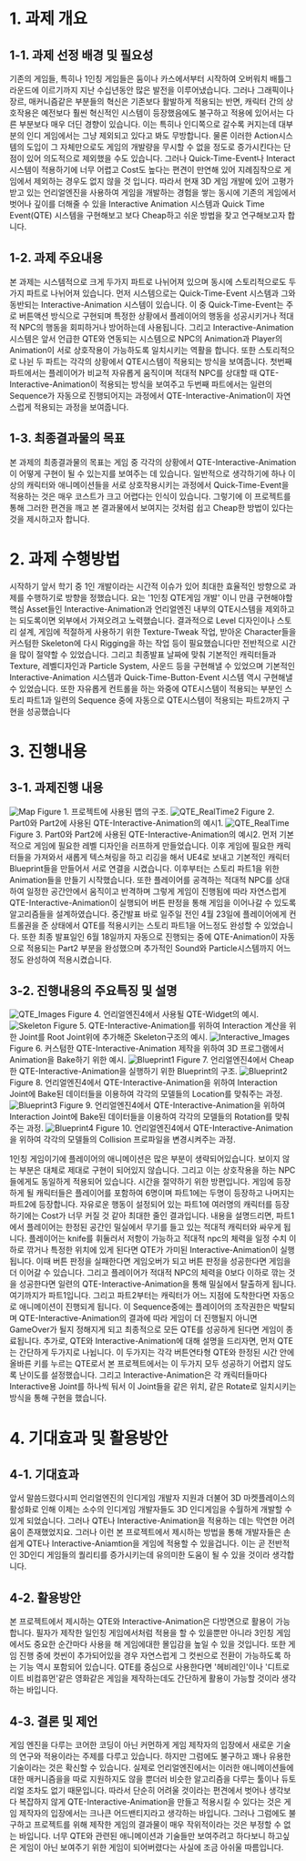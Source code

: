 # 1. 과제 개요
## 1-1. 과제 선정 배경 및 필요성
 기존의 게임들, 특히나 1인칭 게임들은 둠이나 카스에서부터 시작하여 오버워치 배틀그라운드에 이르기까지 지난 수십년동안 많은 발전을 이루어냈습니다. 그러나 그래픽이나 장르, 매커니즘같은 부분들의 혁신은 기존보다 활발하게 적용되는 반면, 캐릭터 간의 상호작용은 예전보다 훨씬 혁신적인 시스템이 등장했음에도 불구하고 적용에 있어서는 다른 부분보다 매우 더딘 경향이 있습니다. 이는 특히나 인디쪽으로 갈수록 커지는데 대부분의 인디 게임에서는 그냥 제외되고 있다고 봐도 무방합니다. 물론 이러한 Action시스템의 도입이 그 자체만으로도 게임의 개발량을 무시할 수 없을 정도로 증가시킨다는 단점이 있어 의도적으로 제외했을 수도 있습니다. 그러나 Quick-Time-Event나 Interact 시스템이 적용하기에 너무 어렵고 Cost도 높다는 편견이 만연해 있어 지례짐작으로 게임에서 제외하는 경우도 없지 않을 것 입니다. 따라서 현재 3D 게임 개발에 있어 고평가 받고 있는 언리얼엔진을 사용하여 게임을 개발하는 경험을 쌓는 동시에 기존의 게임에서 벗어나 깊이를 더해줄 수 있을 Interactive Animation 시스템과 Quick Time Event(QTE) 시스템을 구현해보고 보다 Cheap하고 쉬운 방법을 찾고 연구해보고자 합니다.

## 1-2. 과제 주요내용
 본 과제는 시스템적으로 크게 두가지 파트로 나뉘어져 있으며 동시에 스토리적으로도 두가지 파트로 나뉘어져 있습니다. 먼저 시스템으로는 Quick-Time-Event 시스템과 그와 동반되는 Interactive-Animation 시스템이 있습니다. 이 중 Quick-Time-Event는 주로 버튼액션 방식으로 구현되며 특정한 상황에서 플레이어의 행동을 성공시키거나 적대적 NPC의 행동을 회피하거나 방어하는데 사용됩니다. 그리고 Interactive-Animation 시스템은 앞서 언급한 QTE와 연동되는 시스템으로 NPC의 Animation과 Player의 Animation이 서로 상호작용이 가능하도록 일치시키는 역활을 합니다. 또한 스토리적으로 나뉜 두 파트는 각각의 상황에서 QTE시스템이 적용되는 방식을 보여줍니다. 첫번째 파트에서는 플레이어가 비교적 자유롭게 움직이며 적대적 NPC를 상대할 때 QTE-Interactive-Animation이 적용되는 방식을 보여주고 두번째 파트에서는 일련의 Sequence가 자동으로 진행되어지는 과정에서 QTE-Interactive-Animation이 자연스럽게 적용되는 과정을 보여줍니다. 
  
## 1-3. 최종결과물의 목표
 본 과제의 최종결과물의 목표는 게임 중 각각의 상황에서 QTE-Interactive-Animation이 어떻게 구현이 될 수 있는지를 보여주는 데 있습니다. 일반적으로 생각하기에 하나 이상의 캐릭터와 애니메이션들을 서로 상호작용시키는 과정에서 Quick-Time-Event을 적용하는 것은 매우 코스트가 크고 어렵다는 인식이 있습니다. 그렇기에 이 프로젝트를 통해 그러한 편견을 깨고 본 결과물에서 보여지는 것처럼 쉽고 Cheap한 방법이 있다는 것을 제시하고자 합니다.    

# 2. 과제 수행방법

 시작하기 앞서 학기 중 1인 개발이라는 시간적 이슈가 있어 최대한 효율적인 방향으로 과제를 수행하기로 방향을 정했습니다. 요는 '1인칭 QTE게임 개발' 이니 만큼 구현해야할 핵심 Asset들인 Interactive-Animation과 언리얼엔진 내부의 QTE시스템을 제외하고는 되도록이면 외부에서 가져오려고 노력했습니다. 결과적으로 Level 디자인이나 스토리 설계, 게임에 적절하게 사용하기 위한 Texture-Tweak 작업, 받아온 Character들을 커스텀한 Skeleton에 다시 Rigging을 하는 작업 등이 필요했습니다만 전반적으로 시간을 많이 절약할 수 있었습니다. 그리고 최종발표 날짜에 맞춰 기본적인 캐릭터들과 Texture, 레벨디자인과 Particle System, 사운드 등을 구현해낼 수 있었으며 기본적인 Interactive-Animation 시스템과 Quick-Time-Button-Event 시스템 역시 구현해낼 수 있었습니다. 또한 자유롭게 컨트롤을 하는 와중에 QTE시스템이 적용되는 부분인 스토리 파트1과 일련의 Sequence 중에 자동으로 QTE시스템이 적용되는 파트2까지 구현을 성공했습니다
 
 # 3. 진행내용
 ## 3-1. 과제진행 내용
![Map](https://user-images.githubusercontent.com/38785553/123765589-d4e5f600-d900-11eb-87d5-2da2aec273e2.png)
Figure 1. 프로젝트에 사용된 맵의 구조.
![QTE_RealTime2](https://user-images.githubusercontent.com/38785553/123763605-ededa780-d8fe-11eb-9719-56d98e9645fa.png)
Figure 2. Part0와 Part2에 사용된 QTE-Interactive-Animation의 예시1.
![QTE_RealTime](https://user-images.githubusercontent.com/38785553/123763615-efb76b00-d8fe-11eb-9f13-a1e4d8251b30.png)
Figure 3. Part0와 Part2에 사용된 QTE-Interactive-Animation의 예시2.
 먼저 기본적으로 게임에 필요한 레벨 디자인을 러프하게 만들었습니다. 이후 게임에 필요한 캐릭터들을 가져와서 새롭게 텍스쳐링을 하고 리깅을 해서 UE4로 보내고 기본적인 캐릭터 Blueprint들을 만들어서 서로 연결을 시켰습니다. 이후부터는 스토리 파트1을 위한 Animation들을 만들기 시작했습니다. 또한 플레이어를 공격하는 적대적 NPC를 상대하여 일정한 공간안에서 움직이고 반격하며 그렇게 게임이 진행됨에 따라 자연스럽게 QTE-Interactive-Animation이 실행되어 버튼 판정을 통해 게임을 이어나갈 수 있도록 알고리즘들을 설계하였습니다. 중간발표 바로 일주일 전인 4월 23일에 플레이어에게 컨트롤권을 준 상태에서 QTE를 적용시키는 스토리 파트1을 어느정도 완성할 수 있었습니다. 또한 최종 발표일인 6월 18일까지 자동으로 진행되는 중에 QTE-Animation이 자동으로 적용되는 Part2 부분을 완성했으며 추가적인 Sound와 Particle시스템까지 어느정도 완성하여 적용시켰습니다.  

## 3-2. 진행내용의 주요특징 및 설명

![QTE_Images](https://user-images.githubusercontent.com/38785553/123754571-03120880-d8f6-11eb-9373-3d3cf691e3f4.png)
Figure 4. 언리얼엔진4에서 사용될 QTE-Widget의 예시.
![Skeleton](https://user-images.githubusercontent.com/38785553/123764235-900d8f80-d8ff-11eb-82e0-98883f180280.png)
Figure 5. QTE-Interactive-Animation를 위하여 Interaction 계산을 위한 Joint를 Root Joint위에 추가해준 Skeleton구조의 예시.
![Interactive_Images](https://user-images.githubusercontent.com/38785553/123757642-24c0bf00-d8f9-11eb-95b2-0bea70c9fc04.png)
Figure 6. 커스텀한 QTE-Interactive-Animation 제작을 위하여 3D 프로그램에서 Animation을 Bake하기 위한 예시.
![Blueprint1](https://user-images.githubusercontent.com/38785553/123764256-9439ad00-d8ff-11eb-89fb-23c60220b78c.png)
Figure 7. 언리얼엔진4에서 Cheap한 QTE-Interactive-Animation을 실행하기 위한 Blueprint의 구조.
![Blueprint2](https://user-images.githubusercontent.com/38785553/123764263-96037080-d8ff-11eb-8792-2a7410d65c8f.png)
Figure 8. 언리얼엔진4에서 QTE-Interactive-Animation을 위하여 Interaction Joint에 Bake된 데이터들을 이용하여 각각의 모델들의 Location를 맞춰주는 과정.
![Blueprint3](https://user-images.githubusercontent.com/38785553/123764267-97349d80-d8ff-11eb-95bb-dc5acabe9888.png)
Figure 9. 언리얼엔진4에서 QTE-Interactive-Animation을 위하여 Interaction Joint에 Bake된 데이터들을 이용하여 각각의 모델들의 Rotation를 맞춰주는 과정.
![Blueprint4](https://user-images.githubusercontent.com/38785553/123764271-9865ca80-d8ff-11eb-81e8-16b24eab5c4d.png)
Figure 10. 언리얼엔진4에서 QTE-Interactive-Animation을 위하여 각각의 모델들의 Collision 프로파일을 변경시켜주는 과정.

 1인칭 게임이기에 플레이어의 애니메이션은 많은 부분이 생략되어있습니다. 보이지 않는 부분은 대체로 제대로 구현이 되어있지 않습니다. 그리고 이는 상호작용을 하는 NPC들에게도 동일하게 적용되어 있습니다. 시간을 절약하기 위한 방편입니다. 게임에 등장하게 될 캐릭터들은 플레이어를 포함하여 6명이며 파트1에는 두명이 등장하고 나머지는 파트2에 등장합니다. 자유로운 행동이 설정되어 있는 파트1에 여러명의 캐릭터를 등장하기에는 Cost가 너무 커질 것 같아 최대한 줄인 결과입니다. 내용을 설명드리면, 파트1에서 플레이어는 한정된 공간인 밀실에서 무기를 들고 있는 적대적 캐릭터와 싸우게 됩니다. 플레이어는 knife를 휘둘러서 저항이 가능하고 적대적 npc의 체력을 일정 수치 이하로 깎거나 특정한 위치에 있게 된다면 QTE가 가미된 Interactive-Animation이 실행됩니다. 이때 버튼 판정을 실패한다면 게임오버가 되고 버튼 판정을 성공한다면 게임을 더 이어갈 수 있습니다. 그리고 플레이어가 적대적 NPC의 체력을 0보다 이하로 깎는 것을 성공한다면 일련의 QTE-Interactive-Animation을 통해 밀실에서 탈출하게 됩니다. 여기까지가 파트1입니다. 그리고 파트2부터는 캐릭터가 어느 지점에 도착한다면 자동으로 애니메이션이 진행되게 됩니다. 이 Sequence중에는 플레이어의 조작권한은 박탈되며 QTE-Interactive-Animation의 결과에 따라 게임이 더 진행될지 아니면 GameOver가 될지 정해지게 되고 최종적으로 모든 QTE를 성공하게 된다면 게임이 종료됩니다.
 추가로, QTE와 Interactive-Animation에 대해 설명을 드리자면, 먼저 QTE는 간단하게 두가지로 나뉩니다. 이 두가지는 각각 버튼연타형 QTE와 한정된 시간 안에 올바른 키를 누르는 QTE로서 본 프로젝트에서는 이 두가지 모두 성공하기 어렵지 않도록 난이도를 설정했습니다. 그리고 Interactive-Animation은 각 캐릭터들마다 Interactive용 Joint를 하나씩 둬서 이 Joint들을 같은 위치, 같은 Rotate로 일치시키는 방식을 통해 구현을 했습니다. 
 
 # 4. 기대효과 및 활용방안
 ## 4-1. 기대효과
 앞서 말씀드렸다시피 언리얼엔진의 인디게임 개발자 지원과 더불어 3D 마켓플레이스의 활성화로 인해 이제는 소수의 인디게임 개발자들도 3D 인디게임을 수월하게 개발할 수 있게 되었습니다. 그러나 QTE나 Interactive-Animation을 적용하는 데는 막연한 어려움이 존재했었지요. 그러나 이런 본 프로젝트에서 제시하는 방법을 통해 개발자들은 손쉽게 QTE나 Interactive-Aniamtion을 게임에 적용할 수 있을겁니다. 이는 곧 전반적인 3D인디 게임들의 퀄리티를 증가시키는데 유의미한 도움이 될 수 있을 것이라 생각합니다.  

## 4-2. 활용방안
 본 프로젝트에서 제시하는 QTE와 Interactive-Animation은 다방면으로 활용이 가능합니다. 필자가 제작한 일인칭 게임에서처럼 적용을 할 수 있을뿐만 아니라 3인칭 게임에서도 중요한 순간마다 사용을 해 게임에대한 몰입감을 높일 수 있을 것입니다. 또한 게임 진행 중에 컷씬이 추가되어있을 경우 자연스럽게 그 컷씬으로 전환이 가능하도록 하는 기능 역시 포함되어 있습니다. QTE를 중심으로 사용한다면 '헤비레인'이나 '디트로이트 비컴휴먼'같은 영화같은 게임을 제작하는데도 간단하게 활용이 가능할 것이라 생각하는 바입니다.
 
## 4-3. 결론 및 제언
 게임 엔진을 다루는 코어한 코딩이 아닌 커먼하게 게임 제작자의 입장에서 새로운 기술의 연구와 적용이라는 주제를 다루고 있습니다. 하지만 그럼에도 불구하고 꽤나 유용한 기술이라는 것은 확신할 수 있습니다. 실제로 언리얼엔진에서는 이러한 애니메이션들에 대한 매커니즘을을 따로 지원하지도 않을 뿐더러 비슷한 알고리즘을 다루는 툴이나 듀토리얼 조차도 없기 때문입니다. 따라서 단순히 어려울 것이라는 편견에서 벗어나 생각보다 복잡하지 않게 QTE-Interactive-Animation을 만들고 적용시킬 수 있다는 것은 게임 제작자의 입장에서는 크나큰 어드밴티지라고 생각하는 바입니다. 
 그러나 그럼에도 불구하고 프로젝트를 위해 제작한 게임의 결과물이 매우 작위적이라는 것은 부정할 수 없는 바입니다. 너무 QTE와 관련된 애니메이션과 기술들만 보여주려고 하다보니 하고싶은 게임이 아닌 보여주기 위한 게임이 되어버렸다는 사실에 조금 아쉬울 따름입니다. 

